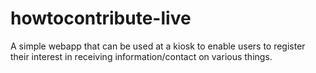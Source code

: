 howtocontribute-live
====================

A simple webapp that can be used at a kiosk to enable users to register their interest in receiving information/contact on various things.
